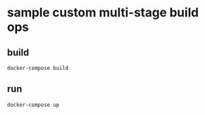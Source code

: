# sample custom multi-stage build ops

## build

```shell
docker-compose build
```

## run

```shell
docker-compose up
```
